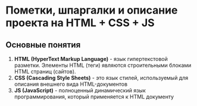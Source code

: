# Пометки, шпаргалки и описание проекта на HTML + CSS + JS

## Основные понятия

1. **HTML (HyperText Markup Language)** - язык гипертекстовой разметки. Элементы HTML (теги) являются строительными блоками HTML страниц (сайтов).
2. **CSS (Cascading Style Sheets)** - это язык стилей, используемый для описания внешнего вида HTML-документов
3. **JS (JavaScript)** - полноценный динамический язык программирования, который применяется к HTML документу